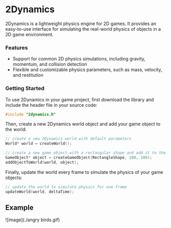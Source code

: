 # 2Dynamics
2Dynamics is a lightweight physics engine for 2D games. It provides an easy-to-use interface for simulating the real-world physics of objects in a 2D game environment.

### Features
- Support for common 2D physics simulations, including gravity, momentum, and collision detection
- Flexible and customizable physics parameters, such as mass, velocity, and restitution

### Getting Started
To use 2Dynamics in your game project, first download the library and include the header file in your source code:
```c
#include "2dynamics.h"
```
Then, create a new 2Dynamics world object and add your game object to the world:
```c
// create a new 2Dynamics world with default parameters
World* world = createWorld();

// create a new game object with a rectangular shape and add it to the world
GameObject* object = createGameObject(RectangleShape, 100, 100);
addObjectToWorld(world, object);
```
Finally, update the world every frame to simulate the physics of your game objects:
```c
// update the world to simulate physics for one frame
updateWorld(world, deltaTime);
```
## Example
![image](./angry birds.gif)